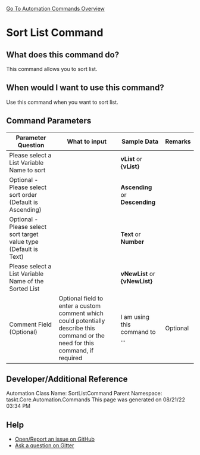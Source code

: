 <!--TITLE: Sort List Command -->
<!-- SUBTITLE: a command in the List Commands group. -->
[Go To Automation Commands Overview](/automation-commands.md)


# Sort List Command


## What does this command do?
This command allows you to sort list.


## When would I want to use this command?
Use this command when you want to sort list.


## Command Parameters
| Parameter Question   	| What to input  	|  Sample Data 	| Remarks  	|
| ---                    | ---               | ---           | ---       |
|Please select a List Variable Name to sort||**vList** or **{vList}**||
|Optional - Please select sort order (Default is Ascending)||**Ascending** or **Descending**||
|Optional - Please select sort target value type (Default is Text)||**Text** or **Number**||
|Please select a List Variable Name of the Sorted List||**vNewList** or **{vNewList}**||
|Comment Field (Optional)|Optional field to enter a custom comment which could potentially describe this command or the need for this command, if required|I am using this command to ...|Optional|












## Developer/Additional Reference
Automation Class Name: SortListCommand
Parent Namespace: taskt.Core.Automation.Commands
This page was generated on 08/21/22 03:34 PM


## Help
- [Open/Report an issue on GitHub](https://github.com/rcktrncn/taskt/issues/new)
- [Ask a question on Gitter](https://gitter.im/taskt-rpa/Lobby)
